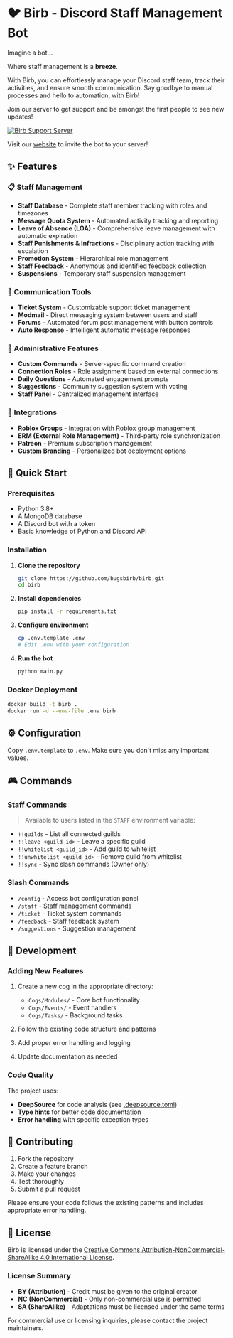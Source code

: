 # 🐦 Birb - Discord Staff Management Bot

Imagine a bot...

Where staff management is a **breeze**.

With Birb, you can effortlessly manage your Discord staff team, track their activities, and ensure smooth communication. Say goodbye to manual processes and hello to automation, with Birb!

Join our server to get support and be amongst the first people to see new updates!

[![Birb Support Server](https://discord.com/api/guilds/1092976553752789054/embed.png?style=banner2)](https://discord.gg/MaPX4zUQuk)

Visit our [website](https://www.astrobirb.dev/) to invite the bot to your server!

## ✨ Features

### 📋 Staff Management

- **Staff Database** - Complete staff member tracking with roles and timezones
- **Message Quota System** - Automated activity tracking and reporting
- **Leave of Absence (LOA)** - Comprehensive leave management with automatic expiration
- **Staff Punishments & Infractions** - Disciplinary action tracking with escalation
- **Promotion System** - Hierarchical role management
- **Staff Feedback** - Anonymous and identified feedback collection
- **Suspensions** - Temporary staff suspension management

### 🎫 Communication Tools

- **Ticket System** - Customizable support ticket management
- **Modmail** - Direct messaging system between users and staff
- **Forums** - Automated forum post management with button controls
- **Auto Response** - Intelligent automatic message responses

### 🔧 Administrative Features

- **Custom Commands** - Server-specific command creation
- **Connection Roles** - Role assignment based on external connections
- **Daily Questions** - Automated engagement prompts
- **Suggestions** - Community suggestion system with voting
- **Staff Panel** - Centralized management interface

### 🔗 Integrations

- **Roblox Groups** - Integration with Roblox group management
- **ERM (External Role Management)** - Third-party role synchronization
- **Patreon** - Premium subscription management
- **Custom Branding** - Personalized bot deployment options

## 🚀 Quick Start

### Prerequisites

- Python 3.8+
- A MongoDB database
- A Discord bot with a token
- Basic knowledge of Python and Discord API

### Installation

1. **Clone the repository**

   ```bash
   git clone https://github.com/bugsbirb/birb.git
   cd birb
   ```

2. **Install dependencies**

   ```bash
   pip install -r requirements.txt
   ```

3. **Configure environment**

   ```bash
   cp .env.template .env
   # Edit .env with your configuration
   ```

4. **Run the bot**

   ```bash
   python main.py
   ```

### Docker Deployment

```bash
docker build -t birb .
docker run -d --env-file .env birb
```

## ⚙️ Configuration

Copy `.env.template` to `.env`. Make sure you don't miss any important values.

## 🎮 Commands

### Staff Commands

> Available to users listed in the `STAFF` environment variable:

- `!!guilds` - List all connected guilds
- `!!leave <guild_id>` - Leave a specific guild
- `!!whitelist <guild_id>` - Add guild to whitelist
- `!!unwhitelist <guild_id>` - Remove guild from whitelist
- `!!sync` - Sync slash commands (Owner only)

### Slash Commands

- `/config` - Access bot configuration panel
- `/staff` - Staff management commands
- `/ticket` - Ticket system commands
- `/feedback` - Staff feedback system
- `/suggestions` - Suggestion management

## 🔧 Development

### Adding New Features

1. Create a new cog in the appropriate directory:
   - `Cogs/Modules/` - Core bot functionality
   - `Cogs/Events/` - Event handlers
   - `Cogs/Tasks/` - Background tasks

2. Follow the existing code structure and patterns
3. Add proper error handling and logging
4. Update documentation as needed

### Code Quality

The project uses:

- **DeepSource** for code analysis (see [.deepsource.toml](.deepsource.toml))
- **Type hints** for better code documentation
- **Error handling** with specific exception types

## 🤝 Contributing

1. Fork the repository
2. Create a feature branch
3. Make your changes
4. Test thoroughly
5. Submit a pull request

Please ensure your code follows the existing patterns and includes appropriate error handling.

## 📄 License

Birb is licensed under the [Creative Commons Attribution-NonCommercial-ShareAlike 4.0 International License](LICENSE).

### License Summary

- **BY (Attribution)** - Credit must be given to the original creator
- **NC (NonCommercial)** - Only non-commercial use is permitted
- **SA (ShareAlike)** - Adaptations must be licensed under the same terms

For commercial use or licensing inquiries, please contact the project maintainers.
